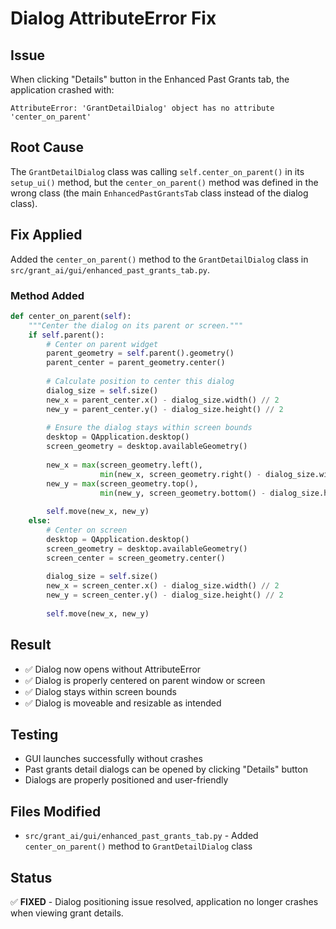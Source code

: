 # Dialog AttributeError Fix

## Issue
When clicking "Details" button in the Enhanced Past Grants tab, the application crashed with:
```
AttributeError: 'GrantDetailDialog' object has no attribute 'center_on_parent'
```

## Root Cause
The `GrantDetailDialog` class was calling `self.center_on_parent()` in its `setup_ui()` method, but the `center_on_parent()` method was defined in the wrong class (the main `EnhancedPastGrantsTab` class instead of the dialog class).

## Fix Applied
Added the `center_on_parent()` method to the `GrantDetailDialog` class in `src/grant_ai/gui/enhanced_past_grants_tab.py`.

### Method Added
```python
def center_on_parent(self):
    """Center the dialog on its parent or screen."""
    if self.parent():
        # Center on parent widget
        parent_geometry = self.parent().geometry()
        parent_center = parent_geometry.center()
        
        # Calculate position to center this dialog
        dialog_size = self.size()
        new_x = parent_center.x() - dialog_size.width() // 2
        new_y = parent_center.y() - dialog_size.height() // 2
        
        # Ensure the dialog stays within screen bounds
        desktop = QApplication.desktop()
        screen_geometry = desktop.availableGeometry()
        
        new_x = max(screen_geometry.left(),
                    min(new_x, screen_geometry.right() - dialog_size.width()))
        new_y = max(screen_geometry.top(),
                    min(new_y, screen_geometry.bottom() - dialog_size.height()))
        
        self.move(new_x, new_y)
    else:
        # Center on screen
        desktop = QApplication.desktop()
        screen_geometry = desktop.availableGeometry()
        screen_center = screen_geometry.center()
        
        dialog_size = self.size()
        new_x = screen_center.x() - dialog_size.width() // 2
        new_y = screen_center.y() - dialog_size.height() // 2
        
        self.move(new_x, new_y)
```

## Result
- ✅ Dialog now opens without AttributeError
- ✅ Dialog is properly centered on parent window or screen
- ✅ Dialog stays within screen bounds
- ✅ Dialog is moveable and resizable as intended

## Testing
- GUI launches successfully without crashes
- Past grants detail dialogs can be opened by clicking "Details" button
- Dialogs are properly positioned and user-friendly

## Files Modified
- `src/grant_ai/gui/enhanced_past_grants_tab.py` - Added `center_on_parent()` method to `GrantDetailDialog` class

## Status
✅ **FIXED** - Dialog positioning issue resolved, application no longer crashes when viewing grant details.
